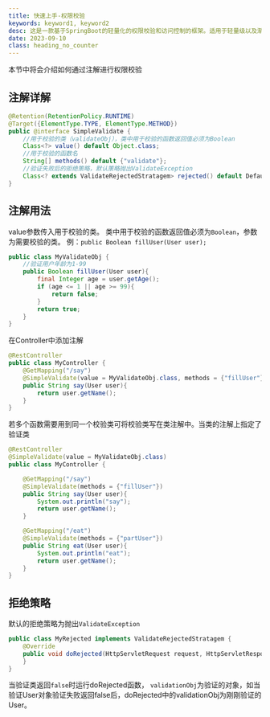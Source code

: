 ```yaml
---
title: 快速上手-权限校验
keywords: keyword1, keyword2
desc: 这是一款基于SpringBoot的轻量化的权限校验和访问控制的框架。适用于轻量级以及渐进式的项目。
date: 2023-09-10
class: heading_no_counter
---
```

本节中将会介绍如何通过注解进行权限校验

## 注解详解
```java
@Retention(RetentionPolicy.RUNTIME)
@Target({ElementType.TYPE, ElementType.METHOD})
public @interface SimpleValidate {
    //用于校验的类（validateObj），类中用于校验的函数返回值必须为Boolean
    Class<?> value() default Object.class;
    //用于校验的函数名
    String[] methods() default {"validate"};
    //验证失败后的拒绝策略，默认策略抛出ValidateException
    Class<? extends ValidateRejectedStratagem> rejected() default DefaultValidateRejectedStratagem.class;
}
```
## 注解用法
value参数传入用于校验的类。
类中用于校验的函数返回值必须为`Boolean`，参数为需要校验的类。
例：`public Boolean fillUser(User user);`

```java
public class MyValidateObj {
    //验证用户年龄为1-99
    public Boolean fillUser(User user){
        final Integer age = user.getAge();
        if (age <= 1 || age >= 99){
            return false;
        }
        return true;
    }
}
```
在Controller中添加注解
```java
@RestController
public class MyController {
    @GetMapping("/say")
    @SimpleValidate(value = MyValidateObj.class, methods = {"fillUser"})
    public String say(User user){
        return user.getName();
    }
}
```
若多个函数需要用到同一个校验类可将校验类写在类注解中。当类的注解上指定了验证类
```java
@RestController
@SimpleValidate(value = MyValidateObj.class)
public class MyController {

    @GetMapping("/say")
    @SimpleValidate(methods = {"fillUser"})
    public String say(User user){
        System.out.println("say");
        return user.getName();
    }

    @GetMapping("/eat")
    @SimpleValidate(methods = {"partUser"})
    public String eat(User user){
        System.out.println("eat");
        return user.getName();
    }
}
```

## 拒绝策略
默认的拒绝策略为抛出`ValidateException`
```java
public class MyRejected implements ValidateRejectedStratagem {
    @Override
    public void doRejected(HttpServletRequest request, HttpServletResponse response, Object validationObj) {
    }
}
```
当验证类返回`false`时运行doRejected函数，
`validationObj`为验证的对象，如当验证User对象验证失败返回false后，doRejected中的validationObj为刚刚验证的User。

